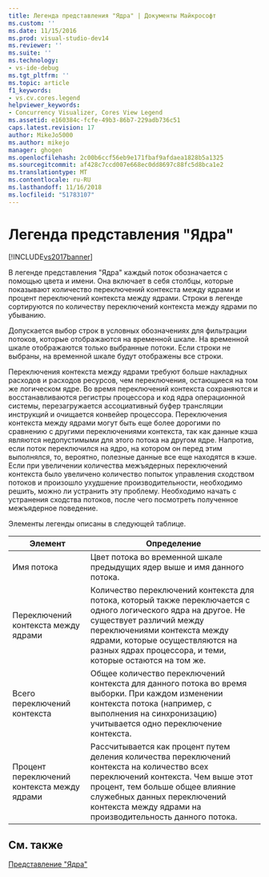 ```yaml
---
title: Легенда представления "Ядра" | Документы Майкрософт
ms.custom: ''
ms.date: 11/15/2016
ms.prod: visual-studio-dev14
ms.reviewer: ''
ms.suite: ''
ms.technology:
- vs-ide-debug
ms.tgt_pltfrm: ''
ms.topic: article
f1_keywords:
- vs.cv.cores.legend
helpviewer_keywords:
- Concurrency Visualizer, Cores View Legend
ms.assetid: e160384c-fcfe-49b3-86b7-229adb736c51
caps.latest.revision: 17
author: MikeJo5000
ms.author: mikejo
manager: ghogen
ms.openlocfilehash: 2c00b6ccf56eb9e171fbaf9afdaea1828b5a1325
ms.sourcegitcommit: af428c7ccd007e668ec0dd8697c88fc5d8bca1e2
ms.translationtype: MT
ms.contentlocale: ru-RU
ms.lasthandoff: 11/16/2018
ms.locfileid: "51783107"
---
```

# <a name="cores-view-legend"></a>Легенда представления "Ядра"
[!INCLUDE[vs2017banner](../includes/vs2017banner.md)]

В легенде представления "Ядра" каждый поток обозначается с помощью цвета и имени. Она включает в себя столбцы, которые показывают количество переключений контекста между ядрами и процент переключений контекста между ядрами. Строки в легенде сортируются по количеству переключений контекста между ядрами по убыванию.  
  
 Допускается выбор строк в условных обозначениях для фильтрации потоков, которые отображаются на временной шкале. На временной шкале отображаются только выбранные потоки. Если строки не выбраны, на временной шкале будут отображены все строки.  
  
 Переключения контекста между ядрами требуют больше накладных расходов и расходов ресурсов, чем переключения, остающиеся на том же логическом ядре. Во время переключений контекста сохраняются и восстанавливаются регистры процессора и код ядра операционной системы, перезагружается ассоциативный буфер трансляции инструкций и очищается конвейер процессора. Переключения контекста между ядрами могут быть еще более дорогими по сравнению с другими переключениями контекста, так как данные кэша являются недопустимыми для этого потока на другом ядре. Напротив, если поток переключился на ядро, на котором он перед этим выполнялся, то, вероятно, полезные данные все еще находятся в кэше. Если при увеличении количества межъядерных переключений контекста было увеличено количество попыток управления сходством потоков и произошло ухудшение производительности, необходимо решить, можно ли устранить эту проблему. Необходимо начать с устранения сходства потоков, после чего посмотреть полученное межъядерное поведение.  
  
 Элементы легенды описаны в следующей таблице.  
  
|Элемент|Определение|  
|-------------|----------------|  
|Имя потока|Цвет потока во временной шкале предыдущих ядер выше и имя данного потока.|  
|Переключений контекста между ядрами|Количество переключений контекста для потока, который также переключается с одного логического ядра на другое. Не существует различий между переключениями контекста между ядрами, которые осуществляются на разных ядрах процессора, и теми, которые остаются на том же.|  
|Всего переключений контекста|Общее количество переключений контекста для данного потока во время выборки. При каждом изменении контекста потока (например, с выполнения на синхронизацию) учитывается одно переключение контекста.|  
|Процент переключений контекста между ядрами|Рассчитывается как процент путем деления количества переключений контекста на количество всех переключений контекста. Чем выше этот процент, тем больше общее влияние служебных данных переключений контекста между ядрами на производительность данного потока.|  
  
## <a name="see-also"></a>См. также  
 [Представление "Ядра"](../profiling/cores-view.md)



